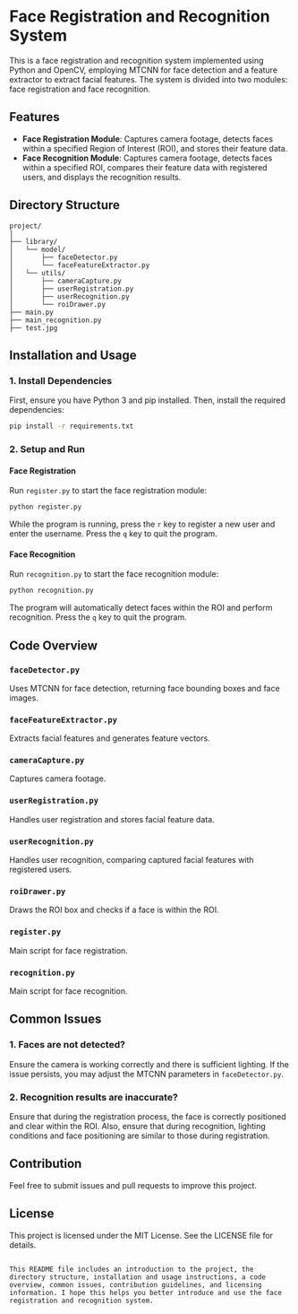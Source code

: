 # Face Registration and Recognition System  
   
This is a face registration and recognition system implemented using Python and OpenCV, employing MTCNN for face detection and a feature extractor to extract facial features. The system is divided into two modules: face registration and face recognition.  
   
## Features  
   
- **Face Registration Module**: Captures camera footage, detects faces within a specified Region of Interest (ROI), and stores their feature data.  
- **Face Recognition Module**: Captures camera footage, detects faces within a specified ROI, compares their feature data with registered users, and displays the recognition results.  
   
## Directory Structure  
   
```  
project/  
│  
├── library/  
│   └── model/  
│       ├── faceDetector.py  
│       └── faceFeatureExtractor.py  
│   └── utils/  
│       ├── cameraCapture.py  
│       ├── userRegistration.py  
│       ├── userRecognition.py  
│       └── roiDrawer.py  
├── main.py  
├── main_recognition.py  
├── test.jpg  
```  
   
## Installation and Usage  
   
### 1. Install Dependencies  
   
First, ensure you have Python 3 and pip installed. Then, install the required dependencies:  
   
```sh  
pip install -r requirements.txt  
```  
   
### 2. Setup and Run  
   
#### Face Registration  
   
Run `register.py` to start the face registration module:  
   
```sh  
python register.py  
```  
   
While the program is running, press the `r` key to register a new user and enter the username. Press the `q` key to quit the program.  
   
#### Face Recognition  
   
Run `recognition.py` to start the face recognition module:  
   
```sh  
python recognition.py  
```  
   
The program will automatically detect faces within the ROI and perform recognition. Press the `q` key to quit the program.  
   
## Code Overview  
   
### `faceDetector.py`  
   
Uses MTCNN for face detection, returning face bounding boxes and face images.  
   
### `faceFeatureExtractor.py`  
   
Extracts facial features and generates feature vectors.  
   
### `cameraCapture.py`  
   
Captures camera footage.  
   
### `userRegistration.py`  
   
Handles user registration and stores facial feature data.  
   
### `userRecognition.py`  
   
Handles user recognition, comparing captured facial features with registered users.  
   
### `roiDrawer.py`  
   
Draws the ROI box and checks if a face is within the ROI.  
   
### `register.py`  
   
Main script for face registration.  
   
### `recognition.py`  
   
Main script for face recognition.  
   
## Common Issues  
   
### 1. Faces are not detected?  
   
Ensure the camera is working correctly and there is sufficient lighting. If the issue persists, you may adjust the MTCNN parameters in `faceDetector.py`.  
   
### 2. Recognition results are inaccurate?  
   
Ensure that during the registration process, the face is correctly positioned and clear within the ROI. Also, ensure that during recognition, lighting conditions and face positioning are similar to those during registration.  
   
## Contribution  
   
Feel free to submit issues and pull requests to improve this project.  
   
## License  
   
This project is licensed under the MIT License. See the LICENSE file for details.  
```  
   
This README file includes an introduction to the project, the directory structure, installation and usage instructions, a code overview, common issues, contribution guidelines, and licensing information. I hope this helps you better introduce and use the face registration and recognition system.
